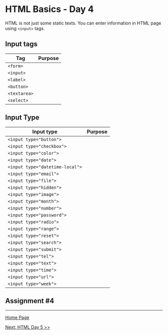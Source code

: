 # HTML Basics - Day 4

HTML is not just some static texts. You can enter information in HTML page using `<input>` tags.

## Input tags

| Tag |   Purpose |
|-----|----------:|
| `<form>` | |
| `<input>` | |
| `<label>` | |
| `<button>` | |
| `<textarea>` | |
| `<select>` | |

## Input Type

 | Input type |   Purpose |
 |-----|----------:|
 | `<input type="button">` |  |
 | `<input type="checkbox">` |  |
 | `<input type="color">` |  |
 | `<input type="date">` |  |
 | `<input type="datetime-local">` |  |
 | `<input type="email">` |  |
 | `<input type="file">` |  |
 | `<input type="hidden">` |  |
 | `<input type="image">` |  |
 | `<input type="month">` |  |
 | `<input type="number">` |  |
 | `<input type="password">` |  |
 | `<input type="radio">` |  |
 | `<input type="range">` |  |
 | `<input type="reset">` |  |
 | `<input type="search">` |  |
 | `<input type="submit">` |  |
 | `<input type="tel">` |  |
 | `<input type="text">` |  |
 | `<input type="time">` |  |
 | `<input type="url">` |  |
 | `<input type="week">` |  |

## Assignment #4

---

[Home Page](../README.md)

[Next: HTML Day 5 >>](05-html-day-05.md)
